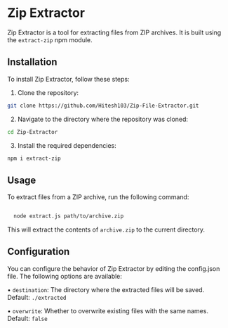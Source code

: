 # Zip Extractor

Zip Extractor is a tool for extracting files from ZIP archives. It is built using the `extract-zip` npm module.


## Installation

To install Zip Extractor, follow these steps:

1. Clone the repository:
  ```bash
  git clone https://github.com/Hitesh103/Zip-File-Extractor.git
```

2. Navigate to the directory where the repository was cloned:
  ```bash
  cd Zip-Extractor
```
3. Install the required dependencies:
  ```bash
  npm i extract-zip
```
 
 ## Usage

 To extract files from a ZIP archive, run the following command:

```bash

  node extract.js path/to/archive.zip
```


This will extract the contents of `archive.zip` to the current directory.

## Configuration


You can configure the behavior of Zip Extractor by editing the config.json file. The following options are available:

• `destination`: The directory where the extracted files will be saved. Default: `./extracted`

• `overwrite`: Whether to overwrite existing files with the same names. Default: `false`
